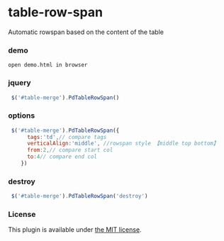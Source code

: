 # table-row-span

Automatic rowspan based on the content of the table

### demo
```
open demo.html in browser
```

### jquery
```javascript
 $('#table-merge').PdTableRowSpan()
```

### options
```javascript
 $('#table-merge').PdTableRowSpan({
      tags:'td',// compare tags
      verticalAlign:'middle', //rowspan style 【middle top bottom】
      from:2,// compare start col 
      to:4// compare end col
    })
```

### destroy
```javascript
 $('#table-merge').PdTableRowSpan('destroy')
```

### License
This plugin is available under [the MIT license](http://mths.be/mit).

